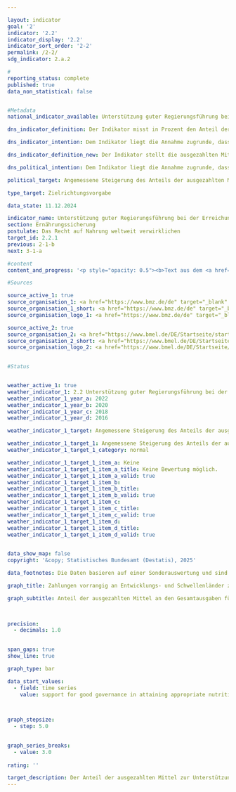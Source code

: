```yaml
---

layout: indicator        
goal: '2'        
indicator: '2.2'        
indicator_display: '2.2'        
indicator_sort_order: '2-2'        
permalink: /2-2/        
sdg_indicator: 2.a.2        

#
reporting_status: complete        
published: true        
data_non_statistical: false        


#Metadata        
national_indicator_available: Unterstützung guter Regierungsführung bei der Erreichung einer angemessenen Ernährung weltweit        

dns_indicator_definition: Der Indikator misst in Prozent den Anteil der ausgezahlten Mittel an den Gesamtausgaben für Ernährungssicherung, mit dem die Anwendung relevanter internationaler Normen und Empfehlungen zur Verwirklichung des Rechts auf Nahrung (definiert nach dem Global Strategic Framework des Ausschusses für die Welternährungssicherheit der Vereinten Nationen (Committee on World Food Security, <abbr title="Committee on World Food Security (Ausschuss für die Welternährungssicherheit der Vereinten Nationen)" tabindex="0">CFS</abbr>) unterstützt wird.        

dns_indicator_intention: Dem Indikator liegt die Annahme zugrunde, dass durch die Förderung der Anwendung internationaler Leitlinien und Empfehlungen im Bereich Ernährungssicherung die Ernährungssituation verbessert und somit ein wichtiger Beitrag zur Erfüllung von <abbr title="Sustainable Development Goal (Ziele für Nachhaltige Entwicklung)" tabindex="0">SDG</abbr> 2&nbsp;und zur Verwirklichung des Rechts auf Nahrung geleistet werden kann.<br>Der Indikator misst den deutschen Beitrag zur Stärkung guter Regierungsführung im Kontext von Ernährungssicherung. Der Anteil der ausgezahlten Mittel für Ernährungssicherung, der für Governance eingesetzt wird, soll bis 2030&nbsp;angemessen steigen.        

dns_indicator_definition_new: Der Indikator stellt die ausgezahlten Mittel (in Prozent) dar, mit denen gute Regierungsführung im Hinblick auf die relevanten internationalen Normen und Empfehlungen zur Verwirklichung des Rechts auf Nahrung (definiert nach dem Global Strategic Framework (GSF) des Welternährungsausschusses (<abbr title="Committee on World Food Security (Ausschuss für die Welternährungssicherheit der Vereinten Nationen)" tabindex="0">CFS</abbr>)) unterstützt wird, als Anteil an den Gesamtausgaben für Ernährungssicherung. Gute Regierungsführung beinhaltet einen nachvollziehbar handelnden, effizienten und wirksamen öffentlichen Sektor, eine unabhängige Justiz sowie eine wirksam, verantwortlich und ausgewogen handelnde Verwaltung auf allen staatlichen Ebenen.        

dns_political_intention: Dem Indikator liegt die Annahme zugrunde, dass durch die Förderung der Anwendung internationaler Leitlinien und Empfehlungen im Bereich Ernährungssicherung die Ernährungssituation verbessert und somit ein wichtiger Beitrag zur Erfüllung von <abbr title="Sustainable Development Goal (Ziele für Nachhaltige Entwicklung)" tabindex="0">SDG</abbr> 2&nbsp;und zur Verwirklichung des Rechts auf Nahrung geleistet werden kann.        

political_target: Angemessene Steigerung des Anteils der ausgezahlten Mittel für die Anwendung von Leitlinien und Empfehlungen des <abbr title="Vereinte Nationen" tabindex="0">VN</abbr>-Welternährungsausschusses (<abbr title="Committee on World Food Security (Ausschuss für die Welternährungssicherheit der Vereinten Nationen)" tabindex="0">CFS</abbr>) an den Gesamtausgaben für Ernährungssicherung in Prozent bis 2030        

type_target: Zielrichtungsvorgabe        

data_state: 11.12.2024        

indicator_name: Unterstützung guter Regierungsführung bei der Erreichung einer angemessenen Ernährung weltweit        
section: Ernährungssicherung        
postulate: Das Recht auf Nahrung weltweit verwirklichen        
target_id: 2.2.1        
previous: 2-1-b        
next: 3-1-a        

#content         
content_and_progress: '<p style="opacity: 0.5"><b>Text aus dem <a href="https://dns-indikatoren.de/assets/Publikationen/Indikatorenberichte/2022.pdf">Indikatorenbericht 2022&nbsp;- Stand 31.10.2022</a></b><br><br>Die Datenerhebung wird vom Bundesministerium für Ernährung und Landwirtschaft (<abbr title="Bundesministerium für Ernährung und Landwirtschaft" tabindex="0">BMEL</abbr>) und vom Bundesministerium für wirtschaftliche Zusammenarbeit und Entwicklung (<abbr title="Bundesministerium für wirtschaftliche Zusammenarbeit und Entwicklung" tabindex="0">BMZ</abbr>) vorgenommen. Hierbei erfolgt eine Prüfung aller Projekt- und Programmdokumente zu Vorhaben im Bereich der Ernährungssicherung. Eine Kongruenz zur Erfassung der diesbezüglichen Ausgaben als öffentliche Entwicklungsausgaben (<abbr title="Official development assistance (Öffentliche Entwicklungsausgaben)" tabindex="0">ODA</abbr>) muss gegeben sein. Projekte, in denen im Ziel, in der Wirkungsmatrix oder der Projektbeschreibung a) eine Leitlinie oder eine Empfehlung des Global Strategic Framework für Ernährungssicherung konkret genannt wird oder b) ein inhaltliches Kernelement einer Leitlinie/Empfehlung substanzieller Teil des Vorhabens ist und die gleichzeitig das Vorhaben der Stärkung rechtlicher, institutioneller oder politischer Rahmenbedingungen zum Ziel haben, werden dabei als förderlich für die Unterstützung guter Regierungsführung angesehen. Da der Indikator als Anteil dieser Leistungen an allen Leistungen mit Bezug zur Ernährungssicherheit ausgedrückt wird, gibt er auf den ersten Blick keine Informationen über die Entwicklung der Leistungen für Ernährungssicherung oder der Unterstützungsleistungen für gute Regierungsführung in diesem Bereich.<br><br>Im Jahr 2018&nbsp;wurden im Bereich Ernährungssicherung für den Teilbereich Governance 223&nbsp;Millionen Euro aufgebracht. Dies entspricht 18,3&nbsp;% der <abbr title="Official development assistance (Öffentliche Entwicklungsausgaben)" tabindex="0">ODA</abbr>-Gesamtausgaben für Ernährungssicherung in Höhe von 1&nbsp;215&nbsp;Millionen Euro in 2018. Dabei hat sich im Vergleich zu 2016&nbsp;mit 16,7&nbsp;% nicht nur der prozentuale Anteil des Governance-Anteils an den <abbr title="Official development assistance (Öffentliche Entwicklungsausgaben)" tabindex="0">ODA</abbr> Leistungen zur Ernährungssicherheit erhöht. Vielmehr stiegen im Vergleich zu 2016&nbsp;auch die absoluten Ausgaben sowohl für die Ernährungssicherheit insgesamt von 887&nbsp;Millionen Euro als auch für die Verbesserung der Regierungsführung in diesem Bereich von 148&nbsp;Millionen Euro an.<br><br>Im Vergleich zu den gesamten öffentlichen Entwicklungsausgaben stellen die Ausgaben sowohl die Bereiche Governance als auch für die Ernährungssicherung lediglich einen kleinen Teil dar. So wurden im Jahr 2018&nbsp;insgesamt 25&nbsp;Milliarden Euro <abbr title="Official development assistance (Öffentliche Entwicklungsausgaben)" tabindex="0">ODA</abbr> aufgebracht. Davon entfielen 4,9&nbsp;% auf Ernährungssicherung <abbr title="beziehungsweise" tabindex="0">bzw.</abbr> 0,9&nbsp;% auf gute Regierungsführung im Bereich Ernährungssicherung.</p>'                

#Sources        

source_active_1: true
source_organisation_1: <a href="https://www.bmz.de/de" target="_blank" onclick="return confirm_alert('des Bundesministeriums für wirtschaftliche Zusammenarbeit und Entwicklung', 'De')">Bundesministerium für wirtschaftliche Zusammenarbeit und Entwicklung</a>
source_organisation_1_short: <a href="https://www.bmz.de/de" target="_blank" onclick="return confirm_alert('des Bundesministeriums für wirtschaftliche Zusammenarbeit und Entwicklung', 'De')">Bundesministerium für wirtschaftliche Zusammenarbeit und Entwicklung</a>
source_organisation_logo_1: <a href="https://www.bmz.de/de" target="_blank" onclick="return confirm_alert('des Bundesministeriums für wirtschaftliche Zusammenarbeit und Entwicklung', 'De')"><img src="https://dnsTestEnvironment.github.io/dns-indicators/public/OrgImgDe/bmz.png" alt="Bundesministerium für wirtschaftliche Zusammenarbeit und Entwicklung" title=" Klicken Sie hier um zur Homepage der Organisation Bundesministerium für wirtschaftliche Zusammenarbeit und Entwicklung zu gelangen." style="height:60px; width:148px; border:transparent"/></a>

source_active_2: true
source_organisation_2: <a href="https://www.bmel.de/DE/Startseite/startseite_node.html" target="_blank" onclick="return confirm_alert('des Bundesministeriums für Landwirtschaft, Ernährung und Heimat', 'De')">Bundesministerium für Landwirtschaft, Ernährung und Heimat</a>
source_organisation_2_short: <a href="https://www.bmel.de/DE/Startseite/startseite_node.html" target="_blank" onclick="return confirm_alert('des Bundesministeriums für Landwirtschaft, Ernährung und Heimat', 'De')">Bundesministerium für Landwirtschaft, Ernährung und Heimat</a>
source_organisation_logo_2: <a href="https://www.bmel.de/DE/Startseite/startseite_node.html" target="_blank" onclick="return confirm_alert('des Bundesministeriums für Landwirtschaft, Ernährung und Heimat', 'De')"><img src="https://dnsTestEnvironment.github.io/dns-indicators/public/OrgImgDe/bmleh.png" alt="Bundesministerium für Landwirtschaft, Ernährung und Heimat" title=" Klicken Sie hier um zur Homepage der Organisation Bundesministerium für Landwirtschaft, Ernährung und Heimat zu gelangen." style="height:60px; width:148px; border:transparent"/></a>
        

#Status        


weather_active_1: true
weather_indicator_1: 2.2 Unterstützung guter Regierungsführung bei der Erreichung einer angemessenen Ernährung weltweit
weather_indicator_1_year_a: 2022
weather_indicator_1_year_b: 2020
weather_indicator_1_year_c: 2018
weather_indicator_1_year_d: 2016

weather_indicator_1_target: Angemessene Steigerung des Anteils der ausgezahlten Mittel für die Anwendung von Leitlinien und Empfehlungen des <abbr title="Vereinte Nationen" tabindex="0">VN</abbr>-Welternährungsausschusses (<abbr title="Committee on World Food Security (Ausschuss für die Welternährungssicherheit der Vereinten Nationen)" tabindex="0">CFS</abbr>) an den Gesamtausgaben für Ernährungssicherung in % bis 2030

weather_indicator_1_target_1: Angemessene Steigerung des Anteils der ausgezahlten Mittel für die Anwendung von Leitlinien und Empfehlungen des <abbr title="Vereinte Nationen" tabindex="0">VN</abbr>-Welternährungsausschusses (<abbr title="Committee on World Food Security (Ausschuss für die Welternährungssicherheit der Vereinten Nationen)" tabindex="0">CFS</abbr>) an den Gesamtausgaben für Ernährungssicherung in % bis 2030
weather_indicator_1_target_1_category: normal

weather_indicator_1_target_1_item_a: Keine
weather_indicator_1_target_1_item_a_title: Keine Bewertung möglich.
weather_indicator_1_target_1_item_a_valid: true
weather_indicator_1_target_1_item_b: 
weather_indicator_1_target_1_item_b_title: 
weather_indicator_1_target_1_item_b_valid: true
weather_indicator_1_target_1_item_c: 
weather_indicator_1_target_1_item_c_title: 
weather_indicator_1_target_1_item_c_valid: true
weather_indicator_1_target_1_item_d: 
weather_indicator_1_target_1_item_d_title: 
weather_indicator_1_target_1_item_d_valid: true        
        

data_show_map: false        
copyright: '&copy; Statistisches Bundesamt (Destatis), 2025'        

data_footnotes: Die Daten basieren auf einer Sonderauswertung und sind nicht öffentlich zugänglich.<br>• Aufgrund methodischer Änderungen sind die Ergebnisse ab 2020&nbsp;nur eingeschränkt mit den Vorjahren vergleichbar (Zeitreihenbruch).<br>• Die Leitlinien und Empfehlungen des Ausschusses für die Welternährungssicherheit der Vereinten Nationen (Committee on World Food Security, <abbr title="Committee on World Food Security (Ausschuss für die Welternährungssicherheit der Vereinten Nationen)" tabindex="0">CFS</abbr>) sind nicht rechtsverbindlich.        

graph_title: Zahlungen vorrangig an Entwicklungs- und Schwellenländer zur Unterstützung guter Regierungsführung für Ernährungssicherung        

graph_subtitle: Anteil der ausgezahlten Mittel an den Gesamtausgaben für Ernährungssicherung        

        

precision: 
  - decimals: 1.0
            

span_gaps: true        
show_line: true        

graph_type: bar                

data_start_values: 
  - field: time series
    value: support for good governance in attaining appropriate nutrition world-wide        

        

graph_stepsize: 
  - step: 5.0
            

graph_series_breaks: 
  - value: 3.0
                                            
rating: ''        

target_description: Der Anteil der ausgezahlten Mittel zur Unterstützung guter Regierungsführung in der Ernährungssicherung an den Gesamtausgaben für Ernährungssicherung soll steigen.<br><br>Keine Bewertung möglich. Zu wenig Datenpunkte.        
---
```


